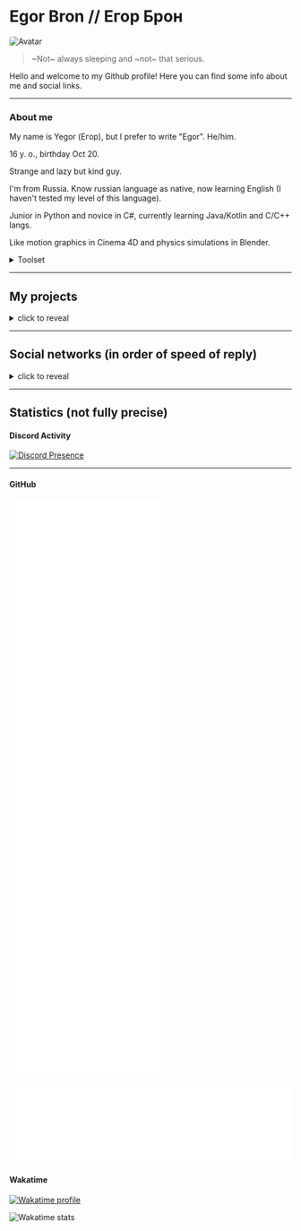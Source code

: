 # Egor Bron // Егор Брон
<img src="https://avatars.githubusercontent.com/u/71507444?s=64" style="border-radius: 4px;" alt="Avatar">

<!--[![ko-fi](https://ko-fi.com/img/githubbutton_sm.svg)](https://ko-fi.com/egorbron)-->

> ~Not~ always sleeping and ~not~ that serious.

Hello and welcome to my Github profile! Here you can find some info about me and social links. 
<hr>

### About me
My name is Yegor (Егор), but I prefer to write "Egor". He/him.

16 y. o., birthday Oct 20.

Strange and lazy but kind guy. 

I'm from Russia. Know russian language as native, now learning English (I haven't tested my level of this language)<!--, want to learn Interslavic, Chinese and Japanese-->.

Junior in Python and novice in C#, currently learning Java/Kotlin and C/C++ langs.

Like motion graphics in Cinema 4D and physics simulations in Blender.

<details><summary>Toolset</summary>
 
 * 2D Design
   * Adobe Photoshop (CC 2015 and CC 2022)
   * Figma
 * 3D design
   * Cinema 4D r20-r21
   * Blender (2.8, 3.3)
   * Blockbench
 * Video-related
   * OBS Studio
   * Adobe Premiere Pro (CC 2022)
   * Adobe After Effects (CC 2022)
 * Music/audio
   * Adobe Audition (CC 2014, CC 2022)
   * Audacity
   * MuseScore 3
   * FL Studio
   * Embers
 * Networking
   * PuTTY
   * Hamachi
   * BurpSuite Community
   * Postman
   * Fiddler Classic
 * Personalization
   * Rainmeter
   * Lively Wallpaper
   * KeyGo
   * Notifications Visualizer
   * PowerToys
 * Programming
   * Languages
     * Python (3.9.6, 2.7)
     * C# (7-10)
     * Java (8, 16, 17)
     * C++ (10, 21)
     * Lua (5.1)
     * Node.js
     * Web-related (HTML, CSS, JS)
   * Databases
     * MongoDB
     * PostgreSQL
     * SQLite
   * Editors & IDEs
     * Visual Studio IDE 2022 (17)
     * Visual Studio Code
     * Android Studio
     * IntelliJ IDEA
     * Notepad++
   * Game engines
     * Godot
     * Unity
   * Reverse engineering tools
     * dnSpyEx
     * ImHex
     * Cheat Engine
     * Resource Hacker
     * cpp2il
   * Mod APIs
     * Fabric (Minecraft)
     * BSPIA (Beat Saber and other Unity Mono-backend games)
     * Melon Loader (Unity)
</details>
<hr>

## My projects
<details><summary>click to reveal</summary>

> Here are all the projects that I work on or have worked on recently.
> If ✔ is after project name - this project is finished.

* Personal projects
  * 📄 [Some GitHub Gists](https://gist.github.com/EgorBron)
  * 📦 [AutoJacksParty (private)](https://github.com/EgorBron/JacksPartyV2) - automated YouTube livestream for Jackbox Party Packs
  * 🔌 [SocketSaber](https://github.com/EgorBron/SocketSaber) - mod and library that allows you to open localhost TCP socket with lots of your current BS activity
  * 😺 [anekos](https://github.com/EgorBron/anekos)✔ - simple and shitty async Nekos.life API interactor 
  * 🚇 [How Long On Subway](https://github.com/EgorBron/HowLongOnSubway) - subway travel time calculator
  * 🖼 [BSDRP](https://github.com/EgorBron/BSDRP) - DRP (Discord Rich Presence) implementation for Beat Saber
  * 🎋 [GrasscutterCommandGenerator](https://github.com/EgorBron/GrasscutterCommandGenerator) - fork of [GrasscutterCommandGenerator](https://github.com/jie65535/GrasscutterCommandGenerator) with few new features and translations fixes
  * 🙀 [WHAT THE CAT?!](https://github.com/EgorBron/WHAT-THE-CAT)✔ - joke "virus" that spams with cat images (and not only cats)
  * 🎣 [Trapp](https://github.com/EgorBron/Trapp) - Android app what can help interact with "APIs that returns random images"
  * 💽 [EasyDriveIcon](https://github.com/EgorBron/EasyDriveIcon)✔ - util for change drive icon in Windows explorer
  * 📸 [ae2gd](https://github.com/EgorBron/ae2gd) - plugin for After Effects that imports composition to Geometry Dash level
  * 〽 [BlenderMoGraph](https://github.com/EgorBron/BlenderMoGraph) - addon for Blender that provides tools related to easy work with motion grpahics
  * 🦠 [PIMS](https://github.com/EgorBron/PIMS) - custom server for Plague Inc. (DESrv plugin)
  * 🧵 [fastpath](https://github.com/EgorBron/fastpath) - easy way to add something to PATH env. variable using CLI
  * 🗡 [SKMS](https://github.com/EgorBron/SKMS) - custom server for Soul Knight (DESrv plugin)

* [Blusutils](https://github.com/Blusutils/) projets
  * 🥫 [DESrv](https://github.com/Blusutils/DESrv) - Dedicated Extendible Server for usage in different tasks
  * 🌄 [DESCEndLib](https://github.com/Blusutils/DESCEndLib) - multipurposal .NET library
  * 🔍 [DESrv Plugin Example](https://github.com/Blusutils/desrv-pdk-example) - example plugin for DESrv using PDK
  * ⚙ [Blusutils Python library](https://github.com/Blusutils/blusutilspy) - library with random functionality
  * 💧 Niquid (private) - yet another logic game
  * 🌐 [SimpleTranslate (private, but will open soon)](https://github.com/Blusutils/SimpleTranslate) - simple web CAT tool and translations hosting
  * 📝 [Art Prompt Challenge](https://github.com/Blusutils/ArtPromptChallenge) - artwork theme prompt generator for "creating whatever you want (if you want too much)"
  * 🔥 Elemheadz (private) - yet another platformer game
  * 📰 [Blusutils Newscenter (private)](https://github.com/Blusutils/Newscenter) - IfTTT-like news crossposting solution
  * 👤 Blusutils [EEE](https://github.com/Blusutils/projEEECTS)
    * ⏰ [alAAARM](https://github.com/Blusutils/alAAARM) - alarm clock!
    * ⏰ [alAAARM-WF](https://github.com/Blusutils/alAAARM-WF)✔ - alarm clock, but on WinForms!
    * 📹 [captuREEE (private)](https://github.com/Blusutils/captuREEE) - shitty motion capture implementation for VR and exportion to some 3D software
    * 🤪 [UGLy (private)](https://github.com/EgorBron/UGLy) - Universal General Launcher (yet) with ugly interface
</details>
<hr>

## Social networks (in order of speed of reply)
<details><summary>click to reveal</summary>

> **Warning**: please, don't send me a friend requests, just join the related community (server, channels, etc.) if it exists. And if you sent friend request, describe what are you want as completly as you can. **NO QUESTIONS ABOUT DISCORD BOTS**

[Discord (Егор Брон#3443)](https://discord.com/users/555638466365489172) or [Discord Server](https://discord.gg/bJkW8SSEeY)

[Telegram DM (@egorbronn)](https://t.me/egorbronn) or [channel (@egorbron_sleep, RU)](https://t.me/egorbron_sleep) 

[YouTube (@EgorBron)](https://youtube.com/@EgorBron)

[Steam](https://steamcommunity.com/id/EgorBronn/)

[DonationAlerts](https://www.donationalerts.com/c/egorbron)

[E-mail (egorbron@inbox.ru)](mailto:egorbron@inbox.ru)

[VK (@egorbronn)](https://vk.com/egorbronn) (inactive, may not reply) 

[osu!profile](https://osu.ppy.sh/users/15136301) (noreply)

[Itch](https://egorbron.itch.io/) (noreply)

[Ko-fi](https://ko-fi.com/egorbron) (noreply)

*More links will appear soon...*
</details>
<hr>

<!--<details><summary>cool guys</summary>
<br>

[@SashaKilin](https://github.com/SashaKilin)

[@NeverMindDev](https://github.com/NeverMindDev) 
</details>
<hr>-->

## Statistics (not fully precise)

#### Discord Activity

[![Discord Presence](https://lanyard.cnrad.dev/api/555638466365489172?idleMessage=Doing%20nothing)](https://discord.com/users/555638466365489172)
<hr>

#### GitHub
<!--
![Stats](https://github-readme-stats.vercel.app/api?username=EgorBron&show_icons=true&theme=tokyonight&bg_color=000000&title_color=ebebeb&text_color=cbcbcb)

![Top Langs](https://github-readme-stats.vercel.app/api/top-langs/?username=EgorBron&layout=compact&theme=codeSTACKr)-->

![Metrics](/github-metrics.svg)

![Metrics Blusutils](/github-metrics-blusutils.svg)
#### Wakatime

[![Wakatime profile](https://wakatime.com/badge/user/0d335b7c-5fc4-4716-9e58-4e0d11be214d.svg?style=flat-square)](https://wakatime.com/@EgorBron)

<img
  src="https://wakatime.com/share/@0d335b7c-5fc4-4716-9e58-4e0d11be214d/6a92ff98-cedd-43d0-a2d5-6f09fc76eaec.svg"
  alt="Wakatime stats"
  width=500
/>
